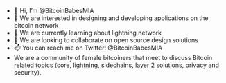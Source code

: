 - 👋 Hi, I’m @BitcoinBabesMIA
- 👀 We are interested in designing and developing applications on the bitcoin network
- 🌱 We are currently learning about lightning network
- 💞️ We are looking to collaborate on open source design solutions
- 📫 You can reach me on Twitter! @BitcoinBabesMIA 
- We are a community of female bitcoiners that meet to discuss Bitcoin related topics (core, lightning, sidechains, layer 2 solutions, privacy and security).

<!---
BitcoinBabesMIA/BitcoinBabesMIA is a ✨ special ✨ repository because its `README.md` (this file) appears on your GitHub profile.
You can click the Preview link to take a look at your changes.
--->
